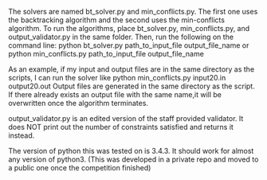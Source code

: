 The solvers are named bt_solver.py and min_conflicts.py. 
The first one uses the backtracking algorithm and the second uses the min-conflicts algorithm.
To run the algorithms, place bt_solver.py, min_conflicts.py, and output_validator.py in the same folder. 
Then, run the following on the command line:
python bt_solver.py path_to_input_file output_file_name
or
python min_conflicts.py path_to_input_file output_file_name

As an example, if my input and output files are in the same directory as the scripts, I can run the solver like
python min_conflicts.py input20.in output20.out
Output files are generated in the same directory as the script. 
If there already exists an output file with the same name,it will be overwritten once the algorithm terminates.

output_validator.py is an edited version of the staff provided validator. It does NOT print out the number of constraints satisfied and
returns it instead. 

The version of python this was tested on is 3.4.3. It should work for almost any version of python3.
(This was developed in a private repo and moved to a public one once the competition finished)